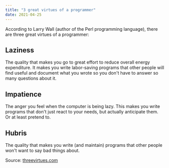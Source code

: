 ```yaml
---
title: "3 great virtues of a programmer"
date: 2021-04-25
---
```


According to Larry Wall (author of the Perl programming language), there are three great virtues of a programmer:

## Laziness

The quality that makes you go to great effort to reduce overall energy expenditure. It makes you write labor-saving programs that other people will find useful and document what you wrote so you don't have to answer so many questions about it.

## Impatience

The anger you feel when the computer is being lazy. This makes you write programs that don't just react to your needs, but actually anticipate them. Or at least pretend to.

## Hubris

The quality that makes you write (and maintain) programs that other people won't want to say bad things about.

Source: [threevirtues.com](http://threevirtues.com/)